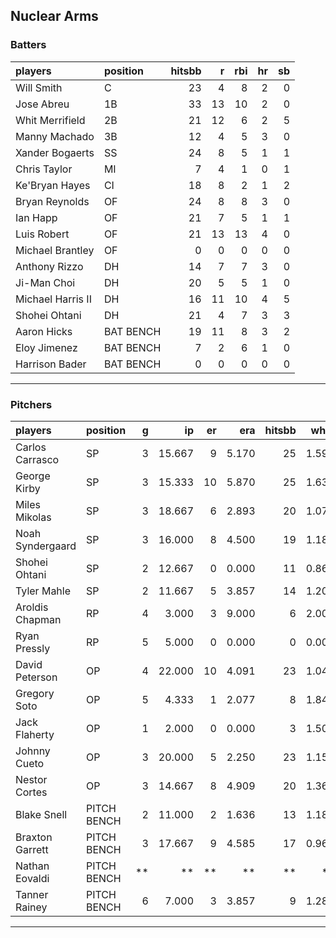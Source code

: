 ## Nuclear Arms

### Batters

 
|players           |position  | hitsbb|  r| rbi| hr| sb| 
|:-----------------|:---------|------:|--:|---:|--:|--:| 
|Will Smith        |C         |     23|  4|   8|  2|  0| 
|Jose Abreu        |1B        |     33| 13|  10|  2|  0| 
|Whit Merrifield   |2B        |     21| 12|   6|  2|  5| 
|Manny Machado     |3B        |     12|  4|   5|  3|  0| 
|Xander Bogaerts   |SS        |     24|  8|   5|  1|  1| 
|Chris Taylor      |MI        |      7|  4|   1|  0|  1| 
|Ke'Bryan Hayes    |CI        |     18|  8|   2|  1|  2| 
|Bryan Reynolds    |OF        |     24|  8|   8|  3|  0| 
|Ian Happ          |OF        |     21|  7|   5|  1|  1| 
|Luis Robert       |OF        |     21| 13|  13|  4|  0| 
|Michael Brantley  |OF        |      0|  0|   0|  0|  0| 
|Anthony Rizzo     |DH        |     14|  7|   7|  3|  0| 
|Ji-Man Choi       |DH        |     20|  5|   5|  1|  0| 
|Michael Harris II |DH        |     16| 11|  10|  4|  5| 
|Shohei Ohtani     |DH        |     21|  4|   7|  3|  3| 
|Aaron Hicks       |BAT BENCH |     19| 11|   8|  3|  2| 
|Eloy Jimenez      |BAT BENCH |      7|  2|   6|  1|  0| 
|Harrison Bader    |BAT BENCH |      0|  0|   0|  0|  0| 


* * *

### Pitchers

 
|players          |position    |  g|     ip| er|   era| hitsbb|  whip| so|  w| sv| 
|:----------------|:-----------|--:|------:|--:|-----:|------:|-----:|--:|--:|--:| 
|Carlos Carrasco  |SP          |  3| 15.667|  9| 5.170|     25| 1.596| 17|  1|  0| 
|George Kirby     |SP          |  3| 15.333| 10| 5.870|     25| 1.630| 15|  0|  0| 
|Miles Mikolas    |SP          |  3| 18.667|  6| 2.893|     20| 1.071| 10|  1|  0| 
|Noah Syndergaard |SP          |  3| 16.000|  8| 4.500|     19| 1.188| 18|  1|  0| 
|Shohei Ohtani    |SP          |  2| 12.667|  0| 0.000|     11| 0.868| 21|  2|  0| 
|Tyler Mahle      |SP          |  2| 11.667|  5| 3.857|     14| 1.200| 12|  1|  0| 
|Aroldis Chapman  |RP          |  4|  3.000|  3| 9.000|      6| 2.000|  3|  0|  0| 
|Ryan Pressly     |RP          |  5|  5.000|  0| 0.000|      0| 0.000|  9|  1|  4| 
|David Peterson   |OP          |  4| 22.000| 10| 4.091|     23| 1.045| 34|  1|  0| 
|Gregory Soto     |OP          |  5|  4.333|  1| 2.077|      8| 1.846|  4|  0|  4| 
|Jack Flaherty    |OP          |  1|  2.000|  0| 0.000|      3| 1.500|  2|  0|  0| 
|Johnny Cueto     |OP          |  3| 20.000|  5| 2.250|     23| 1.150| 13|  2|  0| 
|Nestor Cortes    |OP          |  3| 14.667|  8| 4.909|     20| 1.364| 17|  1|  0| 
|Blake Snell      |PITCH BENCH |  2| 11.000|  2| 1.636|     13| 1.182| 23|  1|  0| 
|Braxton Garrett  |PITCH BENCH |  3| 17.667|  9| 4.585|     17| 0.962| 12|  0|  0| 
|Nathan Eovaldi   |PITCH BENCH | **|     **| **|    **|     **|    **| **| **| **| 
|Tanner Rainey    |PITCH BENCH |  6|  7.000|  3| 3.857|      9| 1.286|  8|  0|  3| 


* * *


